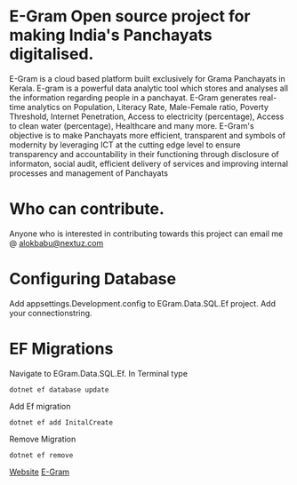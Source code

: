 # E-Gram Open source project for making India's Panchayats digitalised.
E-Gram is a cloud based platform built exclusively for Grama Panchayats in Kerala. E-gram is a powerful data analytic tool which stores and analyses all the information regarding people in a panchayat. E-Gram generates real-time analytics on Population, Literacy Rate, Male-Female ratio, Poverty Threshold, Internet Penetration, Access to electricity (percentage), Access to clean water (percentage), Healthcare and many more. E-Gram's objective is to make Panchayats more efficient, transparent and symbols of modernity by leveraging ICT at the cutting edge level to ensure transparency and accountability in their functioning through disclosure of informaton, social audit, efficient delivery of services and improving internal processes and management of Panchayats


# Who can contribute.
Anyone who is interested in contributing towards this project can email me @ alokbabu@nextuz.com

# Configuring Database
Add appsettings.Development.config to EGram.Data.SQL.Ef project.
Add your connectionstring.

# EF Migrations

Navigate to EGram.Data.SQL.Ef. In Terminal type

```Terminal
dotnet ef database update
```

Add Ef migration

```Terminal
dotnet ef add InitalCreate
```

Remove Migration

```Terminal
dotnet ef remove
```

[Website](http://nextuz.com/)
[E-Gram](http://nextuz.com/products/egram)
